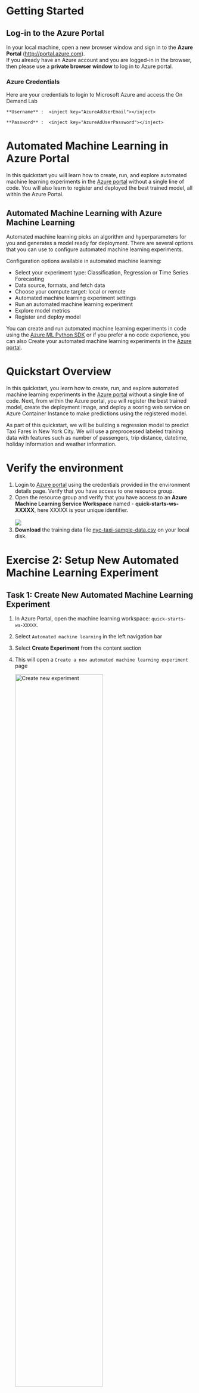 # Getting Started
## Log-in to the Azure Portal

In your local machine, open a new browser window and sign in to the **Azure Portal** (<http://portal.azure.com>).</br>
If you already have an Azure account and you are logged-in in the browser, then please use a **private browser window** to log in to Azure portal.  


### Azure Credentials
Here are your credentials to login to Microsoft Azure and access the On Demand Lab
```
**Username** :  <inject key="AzureAdUserEmail"></inject>

**Password** :  <inject key="AzureAdUserPassword"></inject>
```

# Automated Machine Learning in Azure Portal

In this quickstart you will learn how to create, run, and explore automated machine learning experiments in the [Azure portal](https://docs.microsoft.com/en-us/azure/machine-learning/service/how-to-create-portal-experiments) without a single line of code. You will also learn to register and deployed the best trained model, all within the Azure Portal.


## Automated Machine Learning with Azure Machine Learning
Automated machine learning picks an algorithm and hyperparameters for you and generates a model ready for deployment. There are several options that you can use to configure automated machine learning experiments.

Configuration options available in automated machine learning:

- Select your experiment type: Classification, Regression or Time Series Forecasting
- Data source, formats, and fetch data
- Choose your compute target: local or remote
- Automated machine learning experiment settings
- Run an automated machine learning experiment
- Explore model metrics
- Register and deploy model

You can create and run automated machine learning experiments in code using the [Azure ML Python SDK](https://docs.microsoft.com/en-us/azure/machine-learning/service/how-to-configure-auto-train) or if you prefer a no code experience, you can also Create your automated machine learning experiments in the [Azure portal](https://docs.microsoft.com/en-us/azure/machine-learning/service/how-to-create-portal-experiments).

# Quickstart Overview

In this quickstart, you learn how to create, run, and explore automated machine learning experiments in the [Azure portal](https://docs.microsoft.com/en-us/azure/machine-learning/service/how-to-create-portal-experiments) without a single line of code. Next, from within the Azure portal, you will register the best trained model, create the deployment image, and deploy a scoring web service on Azure Container Instance to make predictions using the registered model. 

As part of this quickstart, we will be building a regression model to predict Taxi Fares in New York City. We will use a preprocessed labeled training data with features such as number of passengers, trip distance, datetime, holiday information and weather information.

# Verify the environment

1. Login to [Azure portal](https://portal.azure.com) using the credentials provided in the environment details page. Verify that you have access to one resource group.
2. Open the resource group and verify that you have access to an **Azure Machine Learning Service Workspace** named - **quick-starts-ws-XXXXX**,  here XXXXX is your unique identifier.</br></br>
<kbd>![](images/mlrg.jpg)</kbd></br>
3. **Download** the training data file [nyc-taxi-sample-data.csv](https://quickstartsws9073123377.blob.core.windows.net/azureml-blobstore-0d1c4218-a5f9-418b-bf55-902b65277b85/quickstarts/nyc-taxi-data/nyc-taxi-sample-data.csv) on your local disk.


# Exercise 2: Setup New Automated Machine Learning Experiment

## Task 1: Create New Automated Machine Learning Experiment

1. In Azure Portal, open the machine learning workspace: `quick-starts-ws-XXXXX`.
2. Select `Automated machine learning` in the left navigation bar
3. Select **Create Experiment** from the content section
4. This will open a `Create a new automated machine learning experiment` page

   <img src="./images/02_CreateExperiment.png" width="70%" height="70%" title="Create new experiment">

5. Provide an experiment name: `auto-ml-exp`
6. Select **Create a new compute**

   <img src="./images/03_NewExperiment_1.png" width="70%" height="70%"  title="Provide experiment name and click on compute">

## Task 2: Create New Compute

1. Provide compute name: `auto-ml-compute`
2. Select your VM size: `Standard_DS3_v2`
3. Provide `Additional Settings`

   a. Minimum number of nodes: 1
   
   b. Maximum number of nodes: 1
   
4. Select **Create**
5. Wait for compute to be ready. This may take 2-3 minutes.
6. Select **Next**

   <img src="./images/04_CreateNewCompute.png" width="70%" height="70%" title="Create new compute">

# Exercise 3: Upload and Review Training Data

## Task 1: Upload Training Data

- Select **Upload**
- Upload `nyc-taxi-sample-data.csv` from your local disk

  <img src="./images/05_UploadDataFile.png" width="70%" height="70%" title="Upload training data">

## Task 2: Review Training Data

- Select **nyc-taxi-sample-data.csv** from the list

  <img src="./images/06_ReviewDataFile.png" width="70%" height="70%" title="Select training data">

- Review your training data. Scroll to right to observe the target column: `totalAmount`

  <img src="./images/061_ReviewDataFile.png" width="70%" height="70%" title="Review training data">

# Exercise 4: Setup Experiment Settings

## Task 1: Basic Settings

1. Select Prediction Task: **Regression**
2. Select Target column: **totalAmount**
3. Open **Advanced Settings**

   <img src="./images/07_SetupExp_1.png" width="70%" height="70%" title="Setup experiment basic settings">

## Task 2: Advanced Settings

1. Select Primary metric **spearman_correlation**
2. Select Max number of iterations: **3**
3. Select Number of Cross Validations: **5**
4. Select Max concurrent iterations: **1**

   <img src="./images/08_SetupExp_2.png" width="70%" height="70%" title="Setup experiment advanced settings">

# Exercise 5: Start and Monitor Experiment

## Task 1: Start Experiment

1. Scroll down and select **Start** to run the experiment

   <img src="./images/09_StartExp.png" width="70%" height="70%" title="Start Experiment">

## Task 2: Monitor Experiment

1. The experiment will run for about *5-10 min*
2. In the **Run Details** screen, observe the performance of the various models for the primary metric: **spearman_correlation**

   <img src="./images/09_ReviewRunDetails_1.png" width="70%" height="70%" title="Review run details - graph view">
  
3. Scroll down to see a table view of different iterations
4. Wait for the experiment to complete

# Exercise 6: Review Best Model's Performance

## Task 1: Review Best Model Predictions

1. From the table view, select the iteration with the best **spearman_correlation** score. Note that the spearman_correlation measures the monotonic relationships between the predicted value and actual value. In this case, the model with spearman_correlation score closest to 1 is the best model.

   <img src="./images/010_ReviewRunDetails_2.png" width="70%" height="70%" title="Review run details - table view">
  
2. Review **Predicted Taxi Fare vs True Taxi Fare** for your model

   <img src="./images/011_ReviewPredictions.png" width="70%" height="70%" title="Review Best Model Predictions">

## Task 2: Review Best Model Metrics

1. Scroll down to review various performance metrics for your model

   <img src="./images/012_ReviewMetrics.png" width="70%" height="70%" title="Review Best Model Metrics">

# Exercise 7: Deploy Best Model

1. Return to `Run Details` screen
2. Select **Deploy Best Model** as shown

   <img src="./images/014_DeployBestModel.png" width="70%" height="70%" title="Deploy Best Model">
  
Note that deployment process consists of four steps: (1) *Register Best Model*, (2) Download *Scoring and Environment Script files*, (3) Create *Deployment Image* using the downloaded script files, and (4) Deploy *Scoring Web Service* using the created image.

## Step 1: Register Best Model

1. Select **Register Model** link.

   <img src="./images/015_RegisterModel.png" width="70%" height="70%" title="Register Best Model">

## Step 2: Download the Script Files

1. Select **Download Scoring Script** link. This will download `scoring.py` file to your local disk.
2. Select **Download Environment Script** link. This will download `condaEnv.yml` file to your local disk.

   <img src="./images/016_DownloadScripts.png" width="70%" height="70%" title="Download the Script Files">

## Step 3: Create the Deployment Image

1. Navigate to the `Models` section in your Azure Portal Workspace
2. Select the `Registered Model`
3. Select **Create Image**

   <img src="./images/017_CreateImage_1.png" width="70%" height="70%" title="Click on Create Image">

4. On the `Create an Image` page provide the information as shown below:

   a. Name: `nyc-taxi-automl`
   
   b. Description: `Predicting NYC Taxi Fares Image.`
   
   c. Runtime: `Python`
   
   d. Scoring File: `scoring.py` (upload the scoring script file you saved in Step #2)
   
   e. Conda File: `condaEnv.yml` (upload the environment script file you saved in Step #2)

5. Select **Create** button.
6. Creating an image can take upto 5-10 minutes. Wait for the image to be created before proceeding.

   <img src="./images/017_CreateImage_2.png" width="70%" height="70%" title="Create an Image Information Page">

## Step 4: Deploy the Scoring Web Service

1. Navigate to the `Images` section in your Azure Portal Workspace
2. Select the image created above: `nyc-taxi-automl`
3. Confirm that the image creation succeeded
4. Select **Create Deployment**

   <img src="./images/018_CreateDeployment_1.png" width="70%" height="70%" title="Click on Create Deployment">

5. On the `Create Deployment` page provide the information as shown below and then select **Create** button:

   a. Name: `nyc-taxi-predictor`
   
   b. Description: `Predict NYC Taxi Fares!`
   
   c. Compute Type: `ACI` (We will deploy the scoring web service on an Azure Container Instance (ACI))

      <img src="./images/018_CreateDeployment_2.png" width="70%" height="70%" title="Create Deployment Information Page">

6. Creating a scoring web service can take upto 5 minutes.
7. Navigate to the `Deployments` section in your Azure Portal Workspace. Wait for the service to be ready before proceeding.

   <img src="./images/018_CreateDeployment_3.png" width="70%" height="70%" title="Create Deployment Information Page">

# Exercise 8: Challenge Experiment

In the current experiment, the pipeline of `MaxAbsScaler, RandomForest` gave us the best performing model with the spearman correlation score of: **0.934**. Can you expand the number of iterations for the Automated Machine Learning experiment to see if we can find a better performing model? Note that `Number of iterations` parameter is defined as follows: *In each iteration, a new machine learning model is trained with your data. This is the primary value that affects total run time.*

# Exercise 9: Clean-up

1. Navigate to the `Compute` section in your Azure Portal Workspace and delete your compute target: `auto-ml-compute`

   <img src="./images/013_DeleteCompute.png" width="70%" height="70%">
